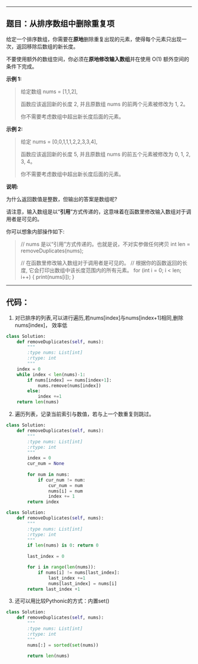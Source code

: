 
---
## 题目：从排序数组中删除重复项
给定一个排序数组，你需要在**原地**删除重复出现的元素，使得每个元素只出现一次，返回移除后数组的新长度。

不要使用额外的数组空间，你必须在**原地修改输入数组**并在使用 O(1) 额外空间的条件下完成。

**示例 1:**
>给定数组 nums = [1,1,2], 
>
>函数应该返回新的长度 2, 并且原数组 nums 的前两个元素被修改为 1, 2。 
>
>你不需要考虑数组中超出新长度后面的元素。

**示例 2:**

>给定 nums = [0,0,1,1,1,2,2,3,3,4],
>
>函数应该返回新的长度 5, 并且原数组 nums 的前五个元素被修改为 0, 1, 2, 3, 4。
>
>你不需要考虑数组中超出新长度后面的元素。

**说明:**

为什么返回数值是整数，但输出的答案是数组呢?

请注意，输入数组是以“**引用**”方式传递的，这意味着在函数里修改输入数组对于调用者是可见的。

你可以想象内部操作如下:

>// nums 是以“引用”方式传递的。也就是说，不对实参做任何拷贝
>int len = removeDuplicates(nums);
>
>// 在函数里修改输入数组对于调用者是可见的。
>// 根据你的函数返回的长度, 它会打印出数组中该长度范围内的所有元素。
>for (int i = 0; i < len; i++) {
>    print(nums[i]);
>}


---
## 代码：

1. 对已排序的列表,可以进行遍历,若nums[index]与nums[index+1]相同,删除nums[index]， 效率低
```python
class Solution:
    def removeDuplicates(self, nums):
        """
        :type nums: List[int]
        :rtype: int
        """
    index = 0
    while index < len(nums)-1:
        if nums[index] == nums[index+1]:
            nums.remove(nums[index])
        else:
            index +=1
    return len(nums)
```

2. 遍历列表，记录当前索引与数值，若与上一个数重复则跳过。

```python
class Solution:
    def removeDuplicates(self, nums):
        """
        :type nums: List[int]
        :rtype: int
        """
        index = 0
        cur_num = None
        
        for num in nums:
            if cur_num != num:
                cur_num = num
                nums[i] = num
                index += 1
        return index
```

```python
class Solution:
    def removeDuplicates(self, nums):
        """
        :type nums: List[int]
        :rtype: int
        """
        if len(nums) is 0: return 0
        
        last_index = 0

        for i in range(len(nums)):
            if nums[i] != nums[last_index]:
                last_index +=1
                nums[last_index] = nums[i]
        return last_index +1 
```

3. 还可以用比较Pythonic的方式：内置set()
```python
class Solution:
    def removeDuplicates(self, nums):
        """
        :type nums: List[int]
        :rtype: int
        """
        nums[:] = sorted(set(nums))
        
        return len(nums)
```
